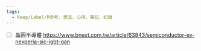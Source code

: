 ```yaml
---
tags:
  - Keep/Label/R參考、想法、心得、筆記、紀錄
---
```



- [ ] 晶圓半導體
https://www.bnext.com.tw/article/63843/semiconductor-ev-nexperia-sic-igbt-gan
